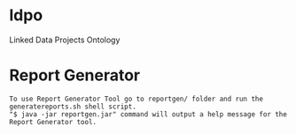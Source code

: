 ldpo
====

Linked Data Projects Ontology

Report Generator
====

```
To use Report Generator Tool go to reportgen/ folder and run the generatereports.sh shell script.
"$ java -jar reportgen.jar" command will output a help message for the Report Generator tool.
```
